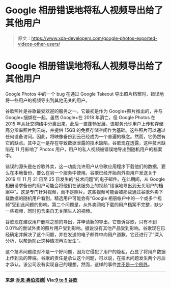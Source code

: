 # Google 相册错误地将私人视频导出给了其他用户

> 原文：<https://www.xda-developers.com/google-photos-exported-videos-other-users/>

# Google 相册错误地将私人视频导出给了其他用户

Google Photos 中的一个 bug 在通过 Google Takeout 导出照片档案时，错误地将一些用户的视频导出到其他无关的用户。

谷歌照片是谷歌最受欢迎的服务之一。它最初是作为 Google+照片推出的，并与 Google+捆绑在一起。虽然 Google+在 2018 年消亡，但 Google Photos 在 2015 年从社交网络中分离出来，此后一直蓬勃发展。该服务允许用户上传和存储高分辨率照片到云端，并提供 15GB 的免费存储空间作为基础。这些照片可以通过任何设备访问。因此，将映像备份到云已经成为一个普遍的概念。然而，它仍然有它的缺点。其中之一是存在导致数据泄露的技术缺陷。谷歌现在透露，这种技术缺陷在 11 月影响了 Photos 用户，用户的私人视频被错误地导出到随机用户的档案中。

错误的源头是在谷歌外卖，这一功能允许用户从谷歌应用程序下载他们的数据，要么在本地备份，要么在另一个服务中使用。谷歌已经开始向外卖用户发送关于 2019 年 11 月 21 日至 25 日发生的“技术问题”的电子邮件。在此期间，从 Google 相册请求备份的用户可能会将他们在该服务上的视频“错误地导出到无关用户的档案中”。这是专门针对视频，而不是照片。这些视频可能会被那些通过谷歌外卖下载数据的随机用户看到。精选用户可能会有“Google 相册帐户中的一个或多个视频”受到此问题的影响。第二个问题是，从外卖网站下载的用户档案不完整，缺少一些视频，同时包含来自无关陌生人的视频。

谷歌现在建议用户删除之前的导出，并申请新的导出。它告诉谷歌，只有不到 0.01%的尝试外卖的照片用户受到影响。据说没有其他产品受到影响。谷歌现在已经确定并解决了这个问题，并在发送的电子邮件中向用户道歉。它还进行了“深入分析，以帮助防止这种情况再次发生”。

这个技术问题绝对不是一个好问题，因为它侵犯了用户的隐私，凸显了将用户数据上传到云的弊端。谷歌的责任是承认这个问题，可以说，在技术问题发生两个月后才承认，该公司没有实现自己的理想。然而，这样的事件[并不是一个例外](https://www.xda-developers.com/google-plus-shutdown-data-breach/)。

* * *

**来源:[乔恩·奥伯海德](https://twitter.com/jonoberheide/status/1224525738268905477)| Via:[9 to 5 谷歌](https://9to5google.com/2020/02/03/google-photos-video-strangers/)**